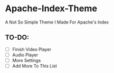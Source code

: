 # Apache-Index-Theme
A Not So Simple Theme I Made For Apache's Index

## TO-DO:
* [ ] Finish Video Player
* [ ] Audio Player
* [ ] More Settings
* [ ] Add More To This List
